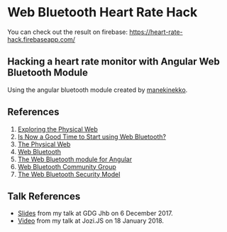 # Web Bluetooth Heart Rate Hack

You can check out the result on firebase: https://heart-rate-hack.firebaseapp.com/

## Hacking a heart rate monitor with Angular Web Bluetooth Module

Using the angular bluetooth module created by [manekinekko](https://github.com/manekinekko/angular-web-bluetooth).

## References

1. [Exploring the Physical Web](https://medium.com/@urish/exploring-the-physical-web-without-buying-beacons-efae51e36c2e)
2. [Is Now a Good Time to Start using Web Bluetooth?](https://medium.com/@urish/is-now-a-good-time-to-start-using-web-bluetooth-hint-yes-yes-it-is-99e998d7b9f6)
2. [The Physical Web](https://google.github.io/physical-web/)
3. [Web Bluetooth](https://developers.google.com/web/updates/2015/07/interact-with-ble-devices-on-the-web)
4. [The Web Bluetooth module for Angular](https://medium.com/google-developer-experts/the-web-bluetooth-module-for-angular-9336c9535d04)
5. [Web Bluetooth Community Group](https://github.com/WebBluetoothCG)
6. [The Web Bluetooth Security Model](https://medium.com/@jyasskin/the-web-bluetooth-security-model-666b4e7eed2)

## Talk References

- [Slides](slides.pdf) from my talk at GDG Jhb on 6 December 2017.
- [Video](https://www.youtube.com/watch?v=6B1peJkqEGQ) from my talk at Jozi.JS on 18 January 2018.
